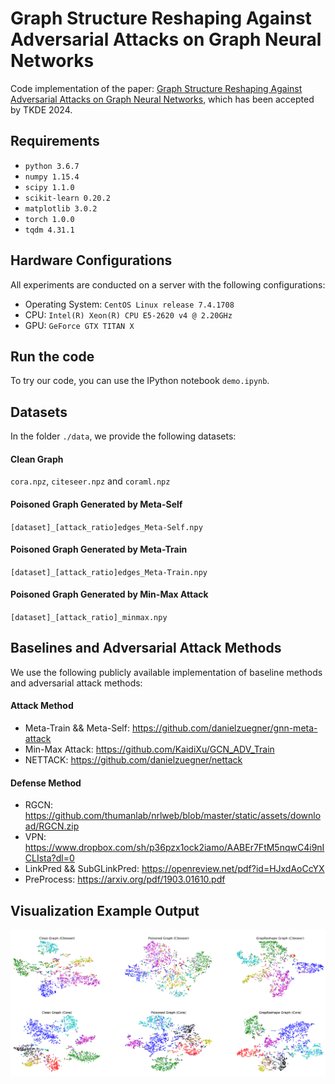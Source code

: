 # Graph Structure Reshaping Against Adversarial Attacks on Graph Neural Networks

Code implementation of the paper: [Graph Structure Reshaping Against Adversarial Attacks on Graph Neural Networks](https://ieeexplore.ieee.org/document/10538390), which has been accepted by TKDE 2024.

## Requirements
* `python 3.6.7`
* `numpy 1.15.4`
* `scipy 1.1.0`
* `scikit-learn 0.20.2`
* `matplotlib 3.0.2`
* `torch 1.0.0`
* `tqdm 4.31.1`

## Hardware Configurations
All experiments are conducted on a server with the following configurations:
* Operating System: `CentOS Linux release 7.4.1708`
* CPU: `Intel(R) Xeon(R) CPU E5-2620 v4 @ 2.20GHz`
* GPU: `GeForce GTX TITAN X`

## Run the code
 
To try our code, you can use the IPython notebook `demo.ipynb`.

## Datasets
In the folder `./data`, we provide the following datasets:

#### Clean Graph
`cora.npz`, `citeseer.npz` and `coraml.npz`
#### Poisoned Graph Generated by Meta-Self
`[dataset]_[attack_ratio]edges_Meta-Self.npy`
#### Poisoned Graph Generated by Meta-Train
`[dataset]_[attack_ratio]edges_Meta-Train.npy`
#### Poisoned Graph Generated by Min-Max Attack
`[dataset]_[attack_ratio]_minmax.npy`

## Baselines and Adversarial Attack Methods
We use the following publicly available implementation of baseline methods and adversarial attack methods:

#### Attack Method
* Meta-Train && Meta-Self: https://github.com/danielzuegner/gnn-meta-attack
* Min-Max Attack: https://github.com/KaidiXu/GCN_ADV_Train
* NETTACK: https://github.com/danielzuegner/nettack

#### Defense Method
* RGCN: https://github.com/thumanlab/nrlweb/blob/master/static/assets/download/RGCN.zip
* VPN: https://www.dropbox.com/sh/p36pzx1ock2iamo/AABEr7FtM5nqwC4i9nICLIsta?dl=0
* LinkPred && SubGLinkPred: https://openreview.net/pdf?id=HJxdAoCcYX
* PreProcess: https://arxiv.org/pdf/1903.01610.pdf

## Visualization Example Output

![result](https://github.com/GraphReshape/GraphReshape/blob/master/result/result.png)
